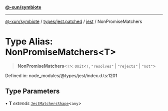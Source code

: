 [**@-xun/symbiote**](../../../../../README.md)

***

[@-xun/symbiote](../../../../../README.md) / [types/jest.patched](../../../README.md) / [jest](../README.md) / NonPromiseMatchers

# Type Alias: NonPromiseMatchers\<T\>

> **NonPromiseMatchers**\<`T`\>: `Omit`\<`T`, `"resolves"` \| `"rejects"` \| `"not"`\>

Defined in: node\_modules/@types/jest/index.d.ts:1201

## Type Parameters

• **T** *extends* [`JestMatchersShape`](JestMatchersShape.md)\<`any`\>

